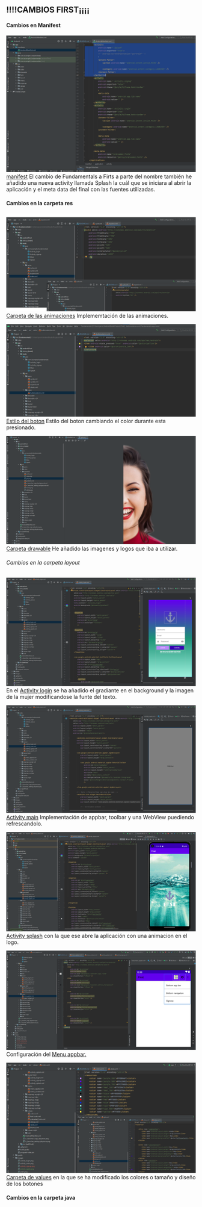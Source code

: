 ## !!!!CAMBIOS FIRST¡¡¡¡
#### Cambios en Manifest
![GitHub Logo](/images/manifest.png)
[manifest](./app/src/main/AndroidManifest.xml)
El cambio de Fundamentals a Firts a parte del nombre también he añadido una nueva activity llamada Splash 
la cuál que se iniciara al abrir la aplicación y el meta data del final con las fuentes utilizadas.

#### Cambios en la carpeta res

![GitHub Logo](/images/anim.png)
[Carpeta de las animaciones](./app/src/main/res/anim)
Implememtación de las animaciones.

![GitHub Logo](/images/colorbutton.png)
[Estilo del boton](./app/src/main/res/color/buttonselector.xml)
Estilo del boton cambiando el color durante esta presionado.

![GitHub Logo](/images/drawable.png)
[Carpeta drawable](./app/src/main/res/drawable)
He añadido las imagenes y logos que iba a utilizar.

###### Cambios en la carpeta layout
![GitHub Logo](/images/activity_login.png)
En el [Activity login](./app/src/main/res/layout/activity_login.xml)
se ha añadido el gradiante en el background y la imagen de la mujer modificandose la funte del texto.

![GitHub Logo](/images/activity_main.png)
[Activity main](./app/src/main/res/layout/activity_main.xml)
Implementación de appbar, toolbar y una WebView puediendo refrescandolo.

![GitHub Logo](/images/activity_spash.png)
[Activity splash](./app/src/main/res/layout/activity_splash.xml) con la que ese abre la aplicación con una animacion en el logo.

![GitHub Logo](/images/menu_appbar.png)
Configuración del [Menu appbar.](./app/src/main/res/menu/menu_appbar.xml)

![GitHub Logo](/images/values.png)
[Carpeta de values](./app/src/main/res/values) en la que se ha modificado los colores o tamaño y diseño de los botones

#### Cambios en la carpeta java

